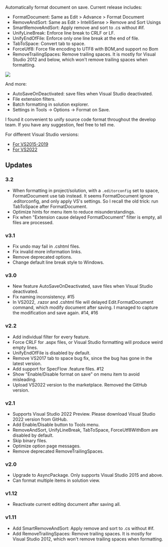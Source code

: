 Automatically format document on save. Current release includes:

- FormatDocument: Same as Edit > Advance > Format Document
- RemoveAndSort: Same as Edit > IntelliSense > Remove and Sort Usings
- SmartRemoveAndSort: Apply remove and sort to .cs without #if.
- UnifyLineBreak: Enforce line break to CRLF or LF.
- UnifyEndOfFile: Enforce only one line break at the end of file.
- TabToSpace: Convert tab to space.
- ForceUtf8: Force file encoding to UTF8 with BOM,and support no Bom
- RemoveTrailingSpaces: Remove trailing spaces. It is mostly for Visual Studio 2012 and below, which won't remove trailing spaces when formatting.

<image src="img/utf-8_no_bom.png">

And more:

- AutoSaveOnDeactivated: save files when Visual Studio deactivated.
- File extension filters.
- Batch formatting in solution explorer.
- Settings in Tools -> Options -> Format on Save.

I found it convenient to unify source code format throughout the develop team. If you have any suggestion, feel free to tell me.

For different Visual Studio versions:

- [For VS2015-2019](https://marketplace.visualstudio.com/items?itemName=WinstonFeng.FormatonSave)
- [For VS2022](https://marketplace.visualstudio.com/items?itemName=WinstonFeng.VSFormatOnSave2022)

## Updates

### 3.2

- When formatting in project/solution, with a `.editorconfig` set to space, FormatDocument use tab instead. It seems FormatDocument ignore .editorconfig, and only apply VS's settings. So I recall the old trick: run TabToSpace after FormatDocument.
- Optimize hints for menu item to reduce misunderstandings.
- Fix when "Extension cause delayed FormatDocument" filter is empty, all files are processed.

### v3.1

- Fix undo may fail in .cshtml files.
- Fix invalid more information links.
- Remove deprecated options.
- Change default line break style to Windows.

### v3.0

- New feature AutoSaveOnDeactivated, save files when Visual Studio deactivated.
- Fix naming inconsistency. #15
- In VS2022, .razor and .cshtml file will delayed Edit.FormatDocument command, which modify document after saving. I managed to capture the modification and save again. #14, #16

### v2.2

- Add individual filter for every feature.
- Force CRLF for .aspx files, or Visual Studio formatting will produce weird empty lines.
- UnifyEndOfFile is disabled by default.
- Remove VS2017 tab to space bug fix, since the bug has gone in the latest version.
- Add support for SpecFlow .feature files. #12
- Show "Enable/Disable format on save" on menu item to avoid misleading.
- Upload VS2022 version to the marketplace. Removed the GitHub version.

### v2.1

- Supports Visual Studio 2022 Preview. Please download Visual Studio 2022 version from GitHub.
- Add Enable/Disable button to Tools menu.
- RemoveAndSort, UnifyLineBreak, TabToSpace, ForceUtf8WithBom are disabled by default.
- Skip binary files.
- Optimize option page messages.
- Remove deprecated RemoveTrailingSpaces.

### v2.0

- Upgrade to AsyncPackage. Only supports Visual Studio 2015 and above.
- Can format multiple items in solution view.

### v1.12

- Reactivate current editing document after saving all.

### v1.11

- Add SmartRemoveAndSort: Apply remove and sort to .cs without #if.
- Add RemoveTrailingSpaces: Remove trailing spaces. It is mostly for Visual Studio 2012, which won't remove trailing spaces when formatting.
